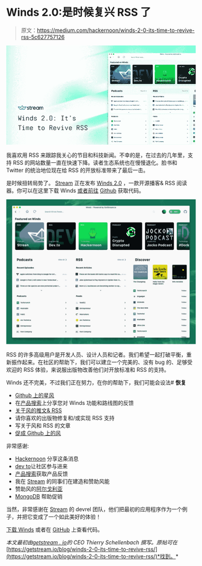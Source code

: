 # Winds 2.0:是时候复兴 RSS 了

> 原文：<https://medium.com/hackernoon/winds-2-0-its-time-to-revive-rss-5c627757126>

![](img/a8ec6fdd406c1d5497492ad02275ee0e.png)

我喜欢用 RSS 来跟踪我关心的节目和科技新闻。不幸的是，在过去的几年里，支持 RSS 的网站数量一直在快速下降。读者生态系统也在慢慢退化。脸书和 Twitter 的统治地位现在给 RSS 的开放标准带来了最后一击。

是时候扭转局势了。 [Stream](https://getstream.io/) 正在发布 [Winds 2.0](https://getstream.io/winds/) ，一款开源播客& RSS 阅读器。你可以在这里下载 Winds [或者前往](https://getstream.io/winds/) [Github](https://github.com/getstream/winds) 获取代码。

![](img/436be2e6692ea87c88c70b170f733d35.png)

RSS 的许多高级用户是开发人员、设计人员和记者。我们希望一起打破平衡，重新振作起来。在社区的帮助下，我们可以建立一个完美的、没有 bug 的、足够受欢迎的 RSS 体验，来说服出版物改善他们对开放标准和 RSS 的支持。

Winds 还不完美，不过我们正在努力，在你的帮助下，我们可能会设法# **恢复**

*   [Github 上的星风](https://github.com/getstream/winds)
*   在[产品搜索](https://www.producthunt.com/posts/winds-2-0)上分享您对 Winds 功能和路线图的反馈
*   [关于风的推文& RSS](http://bit.ly/winds-tweet)
*   请你喜欢的出版物修复和/或实现 RSS 支持
*   写关于风和 RSS 的文章
*   [促成 Github 上的风](http://github.com/getstream/winds)

非常感谢:

*   [Hackernoon](https://hackernoon.com/stream-go-news-feeds-for-over-300-million-end-users-b227614cf32f) 分享这条消息
*   [dev to](https://dev.to/)让社区参与进来
*   [产品搜索](https://www.producthunt.com/)获取产品反馈
*   我在 [Stream](https://getstream.io/) 的同事们在建造和赞助风能
*   赞助风的[阿尔戈利亚](https://www.algolia.com/)
*   [MongoDB](http://mbsy.co/mongodb/228644) 帮助促销

当然，非常感谢在 [Stream](https://getstream.io/) 的 devrel 团队，他们把最初的应用程序作为一个例子，并把它变成了一个如此美好的体验！

[下载 Winds](https://getstream.io/winds) 或者在 [GitHub](https://github.com/getstream/winds) 上查看代码。

*本文最初由*[*getstream . io*](https://getstream.io)*的 CEO Thierry Schellenbach 撰写。原帖可在*[https://getstream.io/blog/winds-2-0-its-time-to-revive-rss/](https://getstream.io/blog/winds-2-0-its-time-to-revive-rss/)*找到。*